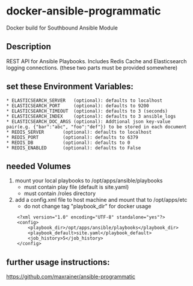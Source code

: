 # docker-ansible-programmatic
Docker build for Southbound Ansible Module

## Description
REST API for Ansible Playbooks. Includes Redis Cache and Elasticsearch logging connections. (these two parts must be provided somewhere)

## set these Environment Variables:
	* ELASTICSEARCH_SERVER   (optional): defaults to localhost
	* ELASTICSEARCH_PORT     (optional): defaults to 9200
	* ELASTICSEARCH_TIMEOUT  (optional): defaults to 3 (seconds)
	* ELASTICSEARCH_INDEX    (optional): defaults to 3 ansible_logs
	* ELASTICSEARCH_DOC_ARGS (optional): Addtional json key-value pair(e.g. {"bar":"abc", "foo":"def"}) to be stored in each document
	* REDIS_SERVER   	 (optional): defaults to localhost
	* REDIS_PORT   	 	 (optional): defaults to 6379
	* REDIS_DB   		 (optional): defaults to 0
	* REDIS_ENABLED   	 (optional): defaults to False


## needed Volumes

1. mount your local playbooks to /opt/apps/ansible/playbooks
	* must contain play file (default is site.yaml)
	* must contain /roles directory 
2. add a config.xml file to host machine and mount that to /opt/apps/etc
	* do not change tag "playbook_dir" for docker usage
	
```
	<?xml version="1.0" encoding="UTF-8" standalone="yes"?>
	<config>
		<playbook_dir>/opt/apps/ansible/playbooks</playbook_dir>
		<playbook_default>site.yaml</playbook_default>
		<job_history>5</job_history>
	</config>
```

## further usage instructions: 
https://github.com/maxrainer/ansible-programmatic
